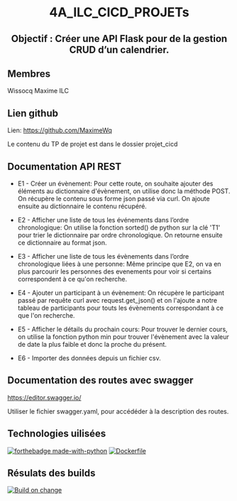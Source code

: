<h1 align="center">4A_ILC_CICD_PROJETs </h1>
<h2 align="center">Objectif : Créer une API Flask pour de la gestion CRUD d’un calendrier.</h2>


## Membres


Wissocq Maxime ILC


## Lien github


Lien: https://github.com/MaximeWq

Le contenu du TP de projet est dans le dossier projet_cicd

## Documentation API REST

- E1 - Créer un évènement:
Pour cette route, on souhaite ajouter des éléments au dictionnaire d'évènement, on utilise donc la méthode POST. On récupère le contenu sous forme json passé via curl. On ajoute ensuite au dictionnaire le contenu récupéré.
  
- E2 - Afficher une liste de tous les événements dans l’ordre chronologique: On utilise la fonction sorted() de python sur la clé 'T1' pour trier le dictionnaire par ordre chronologique. On retourne ensuite ce dictionnaire au format json.

- E3 - Afficher une liste de tous les évènements dans l’ordre chronologique liées à une personne: Même principe que E2, on va en plus parcourir les personnes des evenements pour voir si certains correspondent à ce qu'on recherche.

- E4 - Ajouter un participant à un évènement: On récupère le participant passé par requête curl avec request.get_json() et on l'ajoute a notre tableau de participants pour touts les évènements correspondant à ce que l'on recherche.

- E5 - Afficher le détails du prochain cours: Pour trouver le dernier cours, on utilise la fonction python min pour trouver l'évènement avec la valeur de date la plus faible et donc la proche du présent.

- E6 - Importer des données depuis un fichier csv.

## Documentation des routes avec swagger

https://editor.swagger.io/

Utiliser le fichier swagger.yaml, pour accédéder à la description des routes.

## Technologies uilisées

[![forthebadge made-with-python](http://ForTheBadge.com/images/badges/made-with-python.svg)](https://www.python.org/)
[![Dockerfile](https://img.shields.io/badge/Dockerfile-Yes-green.svg)](https://https://github.com/MaximeWq/4A_ILC_CICD_PROJET)


## Résulats des builds

[![Build on change](https://github.com/MaximeWq/4A_ILC_CICD_PROJET/actions/workflows/changeBuilder.yml/badge.svg)](https://github.com/MaximeWq/4A_ILC_CICD_PROJET/actions/workflows/changeBuilder.yml)


